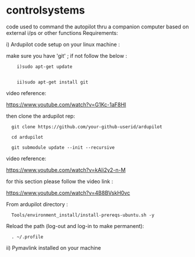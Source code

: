 # controlsystems

code used to command the autopilot thru a companion computer based on external i/ps or other functions
Requirements:


   i) Ardupilot code setup on your linux machine :
   
   
   
   
   make sure you have 'git' ; if not follow the below :
    
        i)sudo apt-get update
    
    
        ii)sudo apt-get install git
   video reference:

   https://www.youtube.com/watch?v=G1Kc-1aF8HI  
   
   
   then clone the ardupilot rep:
   
      git clone https://github.com/your-github-userid/ardupilot
   
      cd ardupilot
    
      git submodule update --init --recursive
  video reference:
  
  https://www.youtube.com/watch?v=kAli2y2-n-M
  
  for this section please follow the video link :
  
  https://www.youtube.com/watch?v=4B8BVskH0vc
  
  From ardupilot directory :

      Tools/environment_install/install-prereqs-ubuntu.sh -y

Reload the path (log-out and log-in to make permanent):

      . ~/.profile
 
ii) Pymavlink installed on your machine
